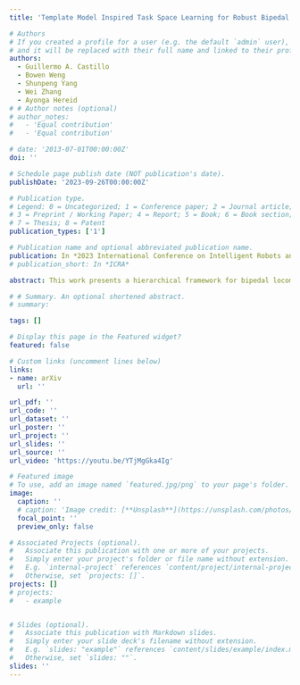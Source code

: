 ```yaml
---
title: 'Template Model Inspired Task Space Learning for Robust Bipedal Locomotion'

# Authors
# If you created a profile for a user (e.g. the default `admin` user), write the username (folder name) here
# and it will be replaced with their full name and linked to their profile.
authors:
  - Guillermo A. Castillo
  - Bowen Weng  
  - Shunpeng Yang
  - Wei Zhang
  - Ayonga Hereid
# # Author notes (optional)
# author_notes:
#   - 'Equal contribution'
#   - 'Equal contribution'

# date: '2013-07-01T00:00:00Z'
doi: ''

# Schedule page publish date (NOT publication's date).
publishDate: '2023-09-26T00:00:00Z'

# Publication type.
# Legend: 0 = Uncategorized; 1 = Conference paper; 2 = Journal article;
# 3 = Preprint / Working Paper; 4 = Report; 5 = Book; 6 = Book section;
# 7 = Thesis; 8 = Patent
publication_types: ['1']

# Publication name and optional abbreviated publication name.
publication: In *2023 International Conference on Intelligent Robots and Systems (IROS)*
# publication_short: In *ICRA*

abstract: This work presents a hierarchical framework for bipedal locomotion that combines a Reinforcement Learning (RL)-based high-level (HL) planner policy for the online generation of task space commands with a model-based low-level (LL) controller to track the desired task space trajectories. Different from traditional end-to-end learning approaches, our HL policy takes insights from the angular momentum-based linear inverted pendulum (ALIP) to carefully design the observation and action spaces of the Markov Decision Process (MDP). This simple yet effective design creates an insightful mapping between a low-dimensional state that effectively captures the complex dynamics of bipedal locomotion and a set of task space outputs that shape the walking gait of the robot. The HL policy is agnostic to the task space LL controller, which increases the flexibility of the design and generalization of the framework to other bipedal robots. This hierarchical design results in a learning-based framework with improved performance, data efficiency, and robustness compared with the ALIP model-based approach and state-of-the-art learning-based frameworks for bipedal locomotion. The proposed hierarchical controller is tested in three different robots, Rabbit, a five-link underactuated planar biped; Walker2D, a seven-link fully-actuated planar biped; and Digit, a 3D humanoid robot with 20 actuated joints. The trained policy naturally learns human-like locomotion behaviors and is able to effectively track a wide range of walking speeds while preserving the robustness and stability of the walking gait even under adversarial conditions.

# # Summary. An optional shortened abstract.
# summary: 

tags: []

# Display this page in the Featured widget?
featured: false

# Custom links (uncomment lines below)
links:
- name: arXiv
  url: ''

url_pdf: ''
url_code: ''
url_dataset: ''
url_poster: ''
url_project: ''
url_slides: ''
url_source: ''
url_video: 'https://youtu.be/YTjMgGka4Ig'

# Featured image
# To use, add an image named `featured.jpg/png` to your page's folder.
image:
  caption: ''
  # caption: 'Image credit: [**Unsplash**](https://unsplash.com/photos/pLCdAaMFLTE)'
  focal_point: ''
  preview_only: false

# Associated Projects (optional).
#   Associate this publication with one or more of your projects.
#   Simply enter your project's folder or file name without extension.
#   E.g. `internal-project` references `content/project/internal-project/index.md`.
#   Otherwise, set `projects: []`.
projects: []
# projects:
#   - example


# Slides (optional).
#   Associate this publication with Markdown slides.
#   Simply enter your slide deck's filename without extension.
#   E.g. `slides: "example"` references `content/slides/example/index.md`.
#   Otherwise, set `slides: ""`.
slides: ''
---
```


<!-- {{% callout note %}}
Click the _Cite_ button above to demo the feature to enable visitors to import publication metadata into their reference management software.
{{% /callout %}} -->

<!-- {{% callout note %}}
Create your slides in Markdown - click the _Slides_ button to check out the example.
{{% /callout %}} -->

<!-- Supplementary notes can be added here, including [code, math, and images](https://wowchemy.com/docs/writing-markdown-latex/). -->
